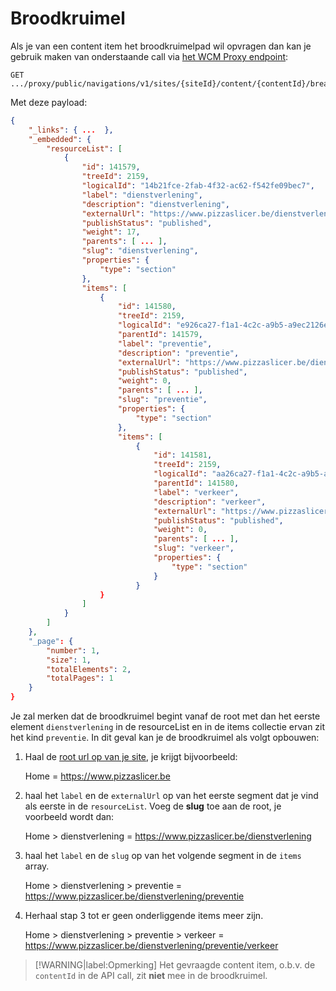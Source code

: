 # Broodkruimel

Als je van een content item het broodkruimelpad wil opvragen dan kan je gebruik maken van onderstaande call via [het WCM Proxy endpoint](/wcmv4/content/endpoint-proxy): 

```shell
GET .../proxy/public/navigations/v1/sites/{siteId}/content/{contentId}/breadcrumbs
```

Met deze payload:

```json
{
    "_links": { ...  },
    "_embedded": {
        "resourceList": [
            {
                "id": 141579,
                "treeId": 2159,
                "logicalId": "14b21fce-2fab-4f32-ac62-f542fe09bec7",
                "label": "dienstverlening",
                "description": "dienstverlening",
                "externalUrl": "https://www.pizzaslicer.be/dienstverlening",
                "publishStatus": "published",
                "weight": 17,
                "parents": [ ... ],
                "slug": "dienstverlening",
                "properties": {
                    "type": "section"
                },                
                "items": [
                    {
                        "id": 141580,
                        "treeId": 2159,
                        "logicalId": "e926ca27-f1a1-4c2c-a9b5-a9ec2126e5ae",
                        "parentId": 141579,
                        "label": "preventie",
                        "description": "preventie",
                        "externalUrl": "https://www.pizzaslicer.be/dienstverlening/preventie",
                        "publishStatus": "published",
                        "weight": 0,
                        "parents": [ ... ],
                        "slug": "preventie",
                        "properties": {
                            "type": "section"
                        },
                        "items": [
                            {
                                "id": 141581,
                                "treeId": 2159,
                                "logicalId": "aa26ca27-f1a1-4c2c-a9b5-a9ec2126e5bb",
                                "parentId": 141580,
                                "label": "verkeer",
                                "description": "verkeer",
                                "externalUrl": "https://www.pizzaslicer.be/dienstverlening/preventie/verkeer",
                                "publishStatus": "published",
                                "weight": 0,
                                "parents": [ ... ],
                                "slug": "verkeer",
                                "properties": {
                                    "type": "section"
                                }
                            }
                    }
                ]
            }
        ]
    },
    "_page": {
        "number": 1,
        "size": 1,
        "totalElements": 2,
        "totalPages": 1
    }
}
```

Je zal merken dat de broodkruimel begint vanaf de root met dan het eerste element `dienstverlening` in de resourceList en in de items collectie ervan zit het kind `preventie`. In dit geval kan je de broodkruimel als volgt opbouwen: 

1. Haal de [root url op van je site](/wcmv4/content/site), je krijgt bijvoorbeeld:

   Home = https://www.pizzaslicer.be

2. haal het `label` en de `externalUrl` op van het eerste segment dat je vind als eerste in de `resourceList`. Voeg de **slug** toe aan de root, je voorbeeld wordt dan: 
   
   Home > dienstverlening = https://www.pizzaslicer.be/dienstverlening
   
3. haal het `label` en de `slug` op van het volgende segment in de `items` array.
   
   Home > dienstverlening > preventie = https://www.pizzaslicer.be/dienstverlening/preventie
   
4. Herhaal stap 3 tot er geen onderliggende items meer zijn.
   
   Home > dienstverlening > preventie > verkeer = https://www.pizzaslicer.be/dienstverlening/preventie/verkeer
   

> [!WARNING|label:Opmerking]
> Het gevraagde content item, o.b.v. de `contentId` in de API call, zit **niet** mee in de broodkruimel.
